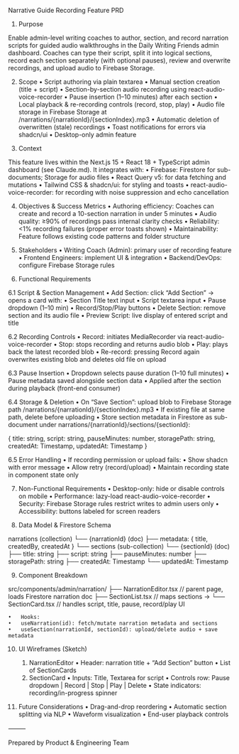 Narrative Guide Recording Feature PRD

1. Purpose

Enable admin-level writing coaches to author, section, and record narration scripts for guided audio walkthroughs in the Daily Writing Friends admin dashboard. Coaches can type their script, split it into logical sections, record each section separately (with optional pauses), review and overwrite recordings, and upload audio to Firebase Storage.

2. Scope
	•	Script authoring via plain textarea
	•	Manual section creation (title + script)
	•	Section-by-section audio recording using react-audio-voice-recorder
	•	Pause insertion (1–10 minutes) after each section
	•	Local playback & re-recording controls (record, stop, play)
	•	Audio file storage in Firebase Storage at /narrations/{narrationId}/{sectionIndex}.mp3
	•	Automatic deletion of overwritten (stale) recordings
	•	Toast notifications for errors via shadcn/ui
	•	Desktop-only admin feature

3. Context

This feature lives within the Next.js 15 + React 18 + TypeScript admin dashboard (see Claude.md). It integrates with:
	•	Firebase: Firestore for sub-documents; Storage for audio files
	•	React Query v5: for data fetching and mutations
	•	Tailwind CSS & shadcn/ui: for styling and toasts
	•	react-audio-voice-recorder: for recording with noise suppression and echo cancellation

4. Objectives & Success Metrics
	•	Authoring efficiency: Coaches can create and record a 10-section narration in under 5 minutes
	•	Audio quality: ≥90% of recordings pass internal clarity checks
	•	Reliability: <1% recording failures (proper error toasts shown)
	•	Maintainability: Feature follows existing code patterns and folder structure

5. Stakeholders
	•	Writing Coach (Admin): primary user of recording feature
	•	Frontend Engineers: implement UI & integration
	•	Backend/DevOps: configure Firebase Storage rules

6. Functional Requirements

6.1 Script & Section Management
	•	Add Section: click “Add Section” → opens a card with:
	•	Section Title text input
	•	Script textarea input
	•	Pause dropdown (1–10 min)
	•	Record/Stop/Play buttons
	•	Delete Section: remove section and its audio file
	•	Preview Script: live display of entered script and title

6.2 Recording Controls
	•	Record: initiates MediaRecorder via react-audio-voice-recorder
	•	Stop: stops recording and returns audio blob
	•	Play: plays back the latest recorded blob
	•	Re-record: pressing Record again overwrites existing blob and deletes old file on upload

6.3 Pause Insertion
	•	Dropdown selects pause duration (1–10 full minutes)
	•	Pause metadata saved alongside section data
	•	Applied after the section during playback (front-end consumer)

6.4 Storage & Deletion
	•	On “Save Section”: upload blob to Firebase Storage path /narrations/{narrationId}/{sectionIndex}.mp3
	•	If existing file at same path, delete before uploading
	•	Store section metadata in Firestore as sub-document under narrations/{narrationId}/sections/{sectionId}:

{
  title: string,
  script: string,
  pauseMinutes: number,
  storagePath: string,
  createdAt: Timestamp,
  updatedAt: Timestamp
}



6.5 Error Handling
	•	If recording permission or upload fails:
	•	Show shadcn <Toast> with error message
	•	Allow retry (record/upload)
	•	Maintain recording state in component state only

7. Non-Functional Requirements
	•	Desktop-only: hide or disable controls on mobile
	•	Performance: lazy-load react-audio-voice-recorder
	•	Security: Firebase Storage rules restrict writes to admin users only
	•	Accessibility: buttons labeled for screen readers

8. Data Model & Firestore Schema

narrations (collection)
 └── {narrationId} (doc)
      ├── metadata: { title, createdBy, createdAt }
      └── sections (sub-collection)
           └── {sectionId} (doc)
                ├── title: string
                ├── script: string
                ├── pauseMinutes: number
                ├── storagePath: string
                ├── createdAt: Timestamp
                └── updatedAt: Timestamp

9. Component Breakdown

src/components/admin/narration/
├── NarrationEditor.tsx       // parent page, loads Firestore narration doc
├── SectionList.tsx           // maps sections → <SectionCard />
└── SectionCard.tsx           // handles script, title, pause, record/play UI

	•	Hooks:
	•	useNarration(id): fetch/mutate narration metadata and sections
	•	useSection(narrationId, sectionId): upload/delete audio + save metadata

10. UI Wireframes (Sketch)
	1.	NarrationEditor
	•	Header: narration title + “Add Section” button
	•	List of SectionCards
	2.	SectionCard
	•	Inputs: Title, Textarea for script
	•	Controls row: Pause dropdown | Record | Stop | Play | Delete
	•	State indicators: recording/in-progress spinner

11. Future Considerations
	•	Drag-and-drop reordering
	•	Automatic section splitting via NLP
	•	Waveform visualization
	•	End-user playback controls

⸻

Prepared by Product & Engineering Team